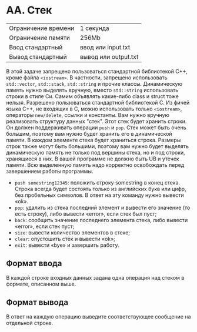 # AA. Стек

|   |                      |
|---|----------------------|
| Ограничение времени | 	1 секунда           |
| Ограничение памяти | 	256Mb               |
| Ввод	стандартный | ввод или input.txt   |
| Вывод	стандартный | вывод или output.txt |

В этой задаче запрещено пользоваться стандартной библиотекой C++, кроме файла `<iostream>`. В частности, запрещено использовать `std::vector`, `std::stack`, `std::string` и прочие классы. Динамическую память нужно выделять вручную, вместо `std::string` использовать строки в стиле Си. Самим объявлять какие-либо class и struct тоже нельзя. Разрешено пользоваться стандартной библиотекой C. Из фичей языка C++, не входящих в C, можно использовать только `<iostream>`, операторы `new/delete`, ссылки и константы. Вам нужно вручную реализовать структуру данных "стек". Этот стек будет хранить строки. Он должен поддерживать операции `push` и `pop`.
Стек может быть очень большим, поэтому вам нужно будет хранить его в динамической памяти. В каждом элементе стека будет храниться строка. Размеры строк также могут быть большими, поэтому вам нужно будет выделять динамическую память не только под вершины стека, но и под строки, хранящиеся в них. В вашей программе не должно быть UB и утечек памяти. Всю выделенную память надо корректно освобождать перед завершением работы программы.

- `push somestring12345`: положить строку somestring в конец стека. Строка всегда будет состоять только из английских букв или цифр, без пробельных символов. В ответ на эту команду нужно вывести «ok».
- `pop`: удалить из стека последний элемент и вывести его значение (то есть строку), либо вывести «error», если стек был пуст;
- `back`: сообщить значение последнего элемента стека, либо вывести «error», если стек пуст;
- `size`: вывести количество элементов в стеке;
- `clear`: опустошить стек и вывести «ok»;
- `exit`: вывести «bye» и завершить работу.

## Формат ввода
В каждой строке входных данных задана одна операция над стеком в формате, описанном выше.

## Формат вывода
В ответ на каждую операцию выведите соответствующее сообщение на отдельной строке.